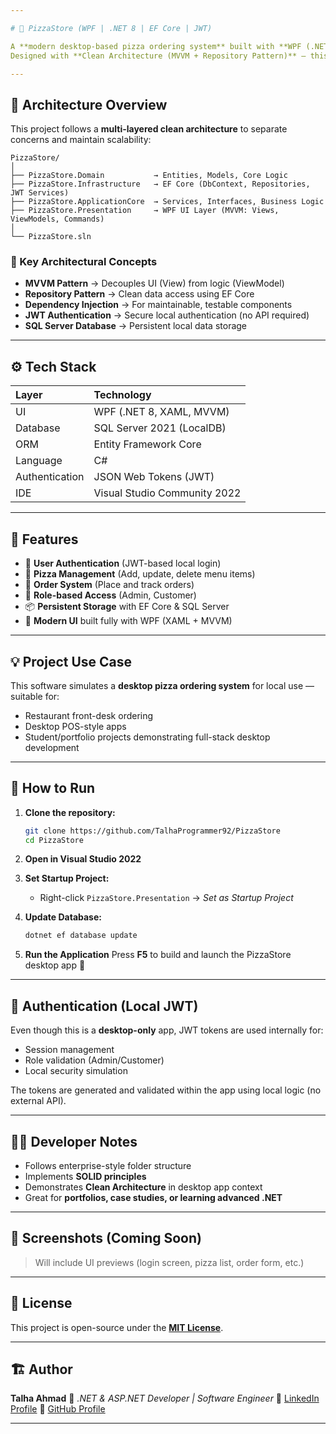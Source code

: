 ```yaml
---

# 🍕 PizzaStore (WPF | .NET 8 | EF Core | JWT)

A **modern desktop-based pizza ordering system** built with **WPF (.NET 8)** using **Entity Framework Core** for data access and **JWT Authentication** for secure local login.
Designed with **Clean Architecture (MVVM + Repository Pattern)** — this project demonstrates professional software structure, layered design, and maintainable code practices in desktop applications.

---
```


## 🧱 Architecture Overview

This project follows a **multi-layered clean architecture** to separate concerns and maintain scalability:

```
PizzaStore/
│
├── PizzaStore.Domain           → Entities, Models, Core Logic
├── PizzaStore.Infrastructure   → EF Core (DbContext, Repositories, JWT Services)
├── PizzaStore.ApplicationCore  → Services, Interfaces, Business Logic
├── PizzaStore.Presentation     → WPF UI Layer (MVVM: Views, ViewModels, Commands)
│
└── PizzaStore.sln
```

### 🧩 Key Architectural Concepts

* **MVVM Pattern** → Decouples UI (View) from logic (ViewModel)
* **Repository Pattern** → Clean data access using EF Core
* **Dependency Injection** → For maintainable, testable components
* **JWT Authentication** → Secure local authentication (no API required)
* **SQL Server Database** → Persistent local data storage

---

## ⚙️ Tech Stack

| Layer          | Technology                   |
| :------------- | :--------------------------- |
| UI             | WPF (.NET 8, XAML, MVVM)     |
| Database       | SQL Server 2021 (LocalDB)    |
| ORM            | Entity Framework Core        |
| Language       | C#                           |
| Authentication | JSON Web Tokens (JWT)        |
| IDE            | Visual Studio Community 2022 |

---

## 🚀 Features

* 🔑 **User Authentication** (JWT-based local login)
* 🍕 **Pizza Management** (Add, update, delete menu items)
* 🛒 **Order System** (Place and track orders)
* 👤 **Role-based Access** (Admin, Customer)
* 📦 **Persistent Storage** with EF Core & SQL Server
* 🎨 **Modern UI** built fully with WPF (XAML + MVVM)

---

## 💡 Project Use Case

This software simulates a **desktop pizza ordering system** for local use — suitable for:

* Restaurant front-desk ordering
* Desktop POS-style apps
* Student/portfolio projects demonstrating full-stack desktop development

---

## 🧭 How to Run

1. **Clone the repository:**

   ```bash
   git clone https://github.com/TalhaProgrammer92/PizzaStore
   cd PizzaStore
   ```

2. **Open in Visual Studio 2022**

3. **Set Startup Project:**

   * Right-click `PizzaStore.Presentation` → *Set as Startup Project*

4. **Update Database:**

   ```bash
   dotnet ef database update
   ```

5. **Run the Application**
   Press **F5** to build and launch the PizzaStore desktop app 🎉

---

## 🔐 Authentication (Local JWT)

Even though this is a **desktop-only** app, JWT tokens are used internally for:

* Session management
* Role validation (Admin/Customer)
* Local security simulation

The tokens are generated and validated within the app using local logic (no external API).

---

## 🧑‍💻 Developer Notes

* Follows enterprise-style folder structure
* Implements **SOLID principles**
* Demonstrates **Clean Architecture** in desktop app context
* Great for **portfolios, case studies, or learning advanced .NET**

---

## 📸 Screenshots (Coming Soon)

> Will include UI previews (login screen, pizza list, order form, etc.)

---

## 📄 License

This project is open-source under the [**MIT License**](/LICENSE).

---

## 🏗️ Author

**Talha Ahmad**
🚀 *.NET & ASP.NET Developer | Software Engineer*
📎 [LinkedIn Profile](https://www.linkedin.com/in/talha-ahmad-720171324/)
📎 [GitHub Profile](https://github.com/TalhaProgrammer92)

---
